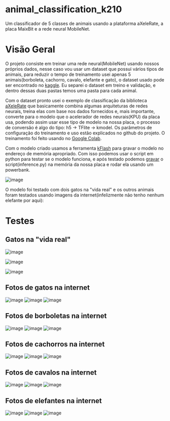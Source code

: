 # animal_classification_k210
Um classificador de 5 classes de animais usando a plataforma aXeleRate, a placa MaixBit e a rede neural MobileNet.

# Visão Geral
O projeto consiste em treinar uma rede neural(MobileNet) usando nossos próprios dados, nesse caso vou usar um dataset que possui vários tipos de animais, para reduzir o tempo de treinamento usei apenas 5 animais(borboleta, cachorro, cavalo, elefante e gato), o dataset usado pode ser encontrado no [kaggle](https://www.kaggle.com/dskagglemt/animal-classification-mobilenetv2-80). Eu separei o dataset em treino e validação, e dentro dessas duas pastas temos uma pasta para cada animal.

Com o dataset pronto usei o exemplo de classificação da biblioteca [aXeleRate](https://github.com/AIWintermuteAI/aXeleRate) que basicamente combina algumas arquiteturas de redes neurais, treina elas com base nos dados fornecidos e, mais importante, converte para o modelo que o acelerador de redes neurais(KPU) da placa usa, podendo assim usar esse tipo de modelo na nossa placa, o processo de conversão é algo do tipo: h5 -> TFlite -> kmodel. Os parâmetros de configuração do treinamento e uso estão explicados no github do projeto. O treinamento foi feito usando no [Google Colab](https://colab.research.google.com/drive/1KqqEgZtWPoJd-EgjODVSzZZhNa5dr2-6?usp=sharing).

Com o modelo criado usamos a ferramenta [kFlash](http://www.iotneuron.com/2019/09/27/upgrading-the-firmware-on-sipeed-maix-bit/) para gravar o modelo no endereço de memória apropriado. Com isso podemos usar o script em python para testar se o modelo funciona, e após testado podemos [gravar](https://cn.maixpy.sipeed.com/maixpy/en/get_started/get_started_upload_script.html) o script(inference.py) na memória da nossa placa e rodar ela usando um powerbank.

![image](https://user-images.githubusercontent.com/74123993/125169891-ab3f9100-e182-11eb-9ada-3396606ae559.png)

O modelo foi testado com dois gatos na "vida real" e os outros animais foram testados usando imagens da internet(infelizmente não tenho nenhum elefante por aqui):

# Testes

## Gatos na "vida real"

![image](https://user-images.githubusercontent.com/74123993/125169682-b2b26a80-e181-11eb-83b8-9e0580d45c27.png)

![image](https://user-images.githubusercontent.com/74123993/125169741-eab9ad80-e181-11eb-9884-47fa584e0c94.png)

![image](https://user-images.githubusercontent.com/74123993/125169718-d8d80a80-e181-11eb-8f23-a7cc2d92640c.png)

## Fotos de gatos na internet

![image](https://user-images.githubusercontent.com/74123993/125311101-8a557800-e309-11eb-865d-c76432117d28.png)
![image](https://user-images.githubusercontent.com/74123993/125311121-8e819580-e309-11eb-924f-f03160d44da9.png)
![image](https://user-images.githubusercontent.com/74123993/125311080-86295a80-e309-11eb-8345-0ea9593b05dc.png)

## Fotos de borboletas na internet

![image](https://user-images.githubusercontent.com/74123993/125311269-aa853700-e309-11eb-9568-4d6e8707642b.png)
![image](https://user-images.githubusercontent.com/74123993/125311377-bec93400-e309-11eb-8571-d2428c2bf457.png)
![image](https://user-images.githubusercontent.com/74123993/125311336-b83abc80-e309-11eb-85d7-7b83d26d115e.png)


## Fotos de cachorros na internet
![image](https://user-images.githubusercontent.com/74123993/125311238-a2c59280-e309-11eb-8a74-2a429dd02be0.png)
![image](https://user-images.githubusercontent.com/74123993/125311250-a5c08300-e309-11eb-951b-dfdba246272e.png)
![image](https://user-images.githubusercontent.com/74123993/125311225-9fcaa200-e309-11eb-84fb-3de09002c8e1.png)


## Fotos de cavalos na internet

![image](https://user-images.githubusercontent.com/74123993/125311477-d1436d80-e309-11eb-9535-a91cf21f11b3.png)
![image](https://user-images.githubusercontent.com/74123993/125312183-6fcfce80-e30a-11eb-9f05-616051f89b75.png)
![image](https://user-images.githubusercontent.com/74123993/125312164-6cd4de00-e30a-11eb-90d4-5e5b85286903.png)

## Fotos de elefantes na internet

![image](https://user-images.githubusercontent.com/74123993/125311422-c688d880-e309-11eb-9680-7fb738624ef0.png)
![image](https://user-images.githubusercontent.com/74123993/125311453-cc7eb980-e309-11eb-992f-4ab176704de3.png)
![image](https://user-images.githubusercontent.com/74123993/125311436-c983c900-e309-11eb-9086-c6971b2d5ccc.png)


